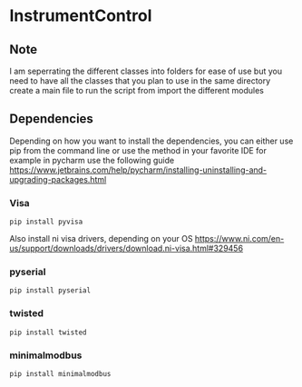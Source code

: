 # InstrumentControl

## Note
I am seperrating the different classes into folders for ease of use but you need to have all the classes that you plan to use in the same directory
create a main file to run the script from
import the different modules

## Dependencies
Depending on how you want to install the dependencies, you can either use pip from the command line or use the method in your favorite IDE
for example in pycharm use the following guide
https://www.jetbrains.com/help/pycharm/installing-uninstalling-and-upgrading-packages.html
### Visa
```
pip install pyvisa

```
Also install ni visa drivers, depending on your OS
https://www.ni.com/en-us/support/downloads/drivers/download.ni-visa.html#329456
### pyserial
```
pip install pyserial
```

### twisted

```
pip install twisted
```

### minimalmodbus
```
pip install minimalmodbus
```
